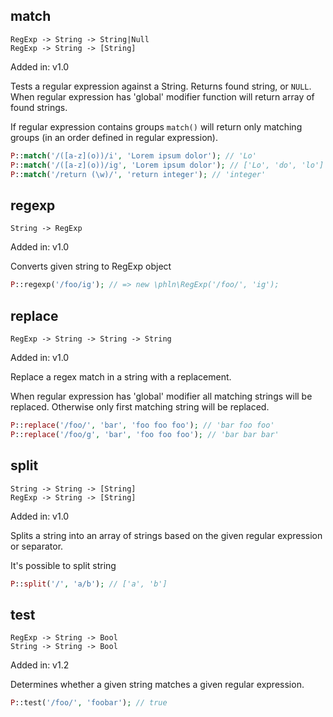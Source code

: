 ## match
`RegExp -> String -> String|Null`  
`RegExp -> String -> [String]`

Added in: v1.0

Tests a regular expression against a String. Returns found string, or `NULL`. When regular expression has 'global' modifier function will return array of found strings.

If regular expression contains groups `match()` will return only matching groups (in an order defined in regular expression).

```php
P::match('/([a-z](o))/i', 'Lorem ipsum dolor'); // 'Lo'
P::match('/([a-z](o))/ig', 'Lorem ipsum dolor'); // ['Lo', 'do', 'lo']
P::match('/return (\w)/', 'return integer'); // 'integer'
```

## regexp
`String -> RegExp`

Added in: v1.0

Converts given string to RegExp object

```php
P::regexp('/foo/ig'); // => new \phln\RegExp('/foo/', 'ig');
```

## replace
`RegExp -> String -> String -> String`

Added in: v1.0

Replace a regex match in a string with a replacement.

When regular expression has 'global' modifier all matching strings will be replaced.
Otherwise only first matching string will be replaced.

```php
P::replace('/foo/', 'bar', 'foo foo foo'); // 'bar foo foo'
P::replace('/foo/g', 'bar', 'foo foo foo'); // 'bar bar bar'
```

## split
`String -> String -> [String]`  
`RegExp -> String -> [String]`

Added in: v1.0

Splits a string into an array of strings based on the given regular expression or separator.

It's possible to split string

```php
P::split('/', 'a/b'); // ['a', 'b']
```

## test
`RegExp -> String -> Bool`  
`String -> String -> Bool`

Added in: v1.2

Determines whether a given string matches a given regular expression.

```php
P::test('/foo/', 'foobar'); // true
```
